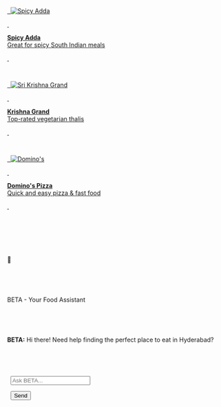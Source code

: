 <!DOCTYPE html>

<html lang="en">

<head>

&nbsp; <meta charset="UTF-8" />

&nbsp; <meta name="viewport" content="width=device-width, initial-scale=1.0"/>

&nbsp; <meta name="description" content="Find the best food places near you with live ratings, suggestions, and smart chat assistant BETA."/>

&nbsp; <meta name="keywords" content="food, best restaurants, near me, Hyderabad, swiggy, zomato, local food"/>

&nbsp; <meta name="author" content="BETA Assistant" />

&nbsp; <title>Best Food Places</title>

&nbsp; <style>

&nbsp;   body {

&nbsp;     background: linear-gradient(to right, #ffe0c3, #ffb199);

&nbsp;     font-family: 'Segoe UI', sans-serif;

&nbsp;     margin: 0;

&nbsp;     padding: 0;

&nbsp;     min-height: 100vh;

&nbsp;     background-attachment: fixed;

&nbsp;     background-size: cover;

&nbsp;   }

&nbsp;   .container {

&nbsp;     max-width: 1000px;

&nbsp;     margin: auto;

&nbsp;     padding: 20px;

&nbsp;   }

&nbsp;   .card {

&nbsp;     background-color: #ffffff;

&nbsp;     border-radius: 10px;

&nbsp;     box-shadow: 0 2px 8px rgba(0,0,0,0.1);

&nbsp;     margin-bottom: 20px;

&nbsp;     padding: 15px;

&nbsp;     overflow: hidden;

&nbsp;     display: flex;

&nbsp;     align-items: center;

&nbsp;     text-decoration: none;

&nbsp;     transition: background 0.2s;

&nbsp;   }

&nbsp;   .card:hover {

&nbsp;     background: #fff7f0;

&nbsp;   }

&nbsp;   .card img {

&nbsp;     width: 80px;

&nbsp;     height: 80px;

&nbsp;     border-radius: 50%;

&nbsp;     margin-right: 15px;

&nbsp;     object-fit: cover;

&nbsp;   }

&nbsp;   .card div {

&nbsp;     font-size: 16px;

&nbsp;     color: #333;

&nbsp;   }

&nbsp;   .chat-popup {

&nbsp;     position: fixed;

&nbsp;     bottom: 90px;

&nbsp;     right: 20px;

&nbsp;     width: 300px;

&nbsp;     background: #ffffff;

&nbsp;     border-radius: 10px;

&nbsp;     box-shadow: 0 2px 10px rgba(0,0,0,0.2);

&nbsp;     display: none;

&nbsp;     flex-direction: column;

&nbsp;     z-index: 1000;

&nbsp;   }

&nbsp;   .chat-header {

&nbsp;     background-color: #ff5722;

&nbsp;     color: white;

&nbsp;     padding: 10px;

&nbsp;     font-weight: bold;

&nbsp;     border-top-left-radius: 10px;

&nbsp;     border-top-right-radius: 10px;

&nbsp;   }

&nbsp;   .chat-body {

&nbsp;     padding: 10px;

&nbsp;     max-height: 250px;

&nbsp;     overflow-y: auto;

&nbsp;   }

&nbsp;   .chat-input {

&nbsp;     display: flex;

&nbsp;     border-top: 1px solid #ddd;

&nbsp;   }

&nbsp;   .chat-input input {

&nbsp;     flex: 1;

&nbsp;     padding: 10px;

&nbsp;     border: none;

&nbsp;     outline: none;

&nbsp;   }

&nbsp;   .chat-input button {

&nbsp;     background-color: #ff5722;

&nbsp;     color: white;

&nbsp;     border: none;

&nbsp;     padding: 10px 15px;

&nbsp;     cursor: pointer;

&nbsp;   }

&nbsp;   .chat-icon {

&nbsp;     position: fixed;

&nbsp;     bottom: 20px;

&nbsp;     right: 20px;

&nbsp;     width: 60px;

&nbsp;     height: 60px;

&nbsp;     background: #ff5722;

&nbsp;     border-radius: 50%;

&nbsp;     display: flex;

&nbsp;     align-items: center;

&nbsp;     justify-content: center;

&nbsp;     color: white;

&nbsp;     font-size: 28px;

&nbsp;     cursor: pointer;

&nbsp;     z-index: 1001;

&nbsp;   }

&nbsp; </style>

</head>

<body>

&nbsp; <div class="container">

&nbsp;   <a href="https://www.zomato.com/hyderabad/spicy-adda" class="card" target="\_blank">

&nbsp;     <img src="https://b.zmtcdn.com/data/pictures/4/19784424/3d4a7e6cbcd07582dcd41e9c6a4f2bdf.jpg" alt="Spicy Adda" />

&nbsp;     <div><strong>Spicy Adda</strong><br/>Great for spicy South Indian meals</div>

&nbsp;   </a>

&nbsp;   <a href="https://www.zomato.com/hyderabad/sri-krishna-grand" class="card" target="\_blank">

&nbsp;     <img src="https://b.zmtcdn.com/data/pictures/3/19806283/13b80d66eb98f12adad64b753c6c97bb.jpg" alt="Sri Krishna Grand" />

&nbsp;     <div><strong>Krishna Grand</strong><br/>Top-rated vegetarian thalis</div>

&nbsp;   </a>

&nbsp;   <a href="https://www.zomato.com/hyderabad/dominos-pizza" class="card" target="\_blank">

&nbsp;     <img src="https://b.zmtcdn.com/data/pictures/chains/4/9054/2e5a2a8e1b7f7f0f7a4f3e9c9852d.jpg" alt="Domino's" />

&nbsp;     <div><strong>Domino's Pizza</strong><br/>Quick and easy pizza \& fast food</div>

&nbsp;   </a>

&nbsp; </div>



&nbsp; <!-- BETA Assistant -->

&nbsp; <div class="chat-icon" onclick="toggleChat()">💬</div>

&nbsp; <div class="chat-popup" id="chatPopup">

&nbsp;   <div class="chat-header">BETA - Your Food Assistant</div>

&nbsp;   <div class="chat-body" id="chatBody">

&nbsp;     <p><strong>BETA:</strong> Hi there! Need help finding the perfect place to eat in Hyderabad?</p>

&nbsp;   </div>

&nbsp;   <div class="chat-input">

&nbsp;     <input type="text" id="userInput" placeholder="Ask BETA..." />

&nbsp;     <button onclick="sendMessage()">Send</button>

&nbsp;   </div>

&nbsp; </div>

&nbsp; <audio id="notifySound" src="https://actions.google.com/sounds/v1/cartoon/wood\_plank\_flicks.ogg"></audio>



&nbsp; <script>

&nbsp;   function toggleChat() {

&nbsp;     const popup = document.getElementById('chatPopup');

&nbsp;     popup.style.display = popup.style.display === 'flex' ? 'none' : 'flex';

&nbsp;     popup.style.flexDirection = 'column';

&nbsp;   }



&nbsp;   function sendMessage() {

&nbsp;     const input = document.getElementById('userInput');

&nbsp;     const chatBody = document.getElementById('chatBody');

&nbsp;     const userMessage = input.value.trim();

&nbsp;     const msg = userMessage.toLowerCase();

&nbsp;     if (userMessage) {

&nbsp;       chatBody.innerHTML += `<p><strong>You:</strong> ${userMessage}</p>`;

&nbsp;       let reply = getBetaSuggestion(msg);

&nbsp;       setTimeout(() => {

&nbsp;         chatBody.innerHTML += `<p><strong>BETA:</strong> ${reply}</p>`;

&nbsp;         document.getElementById('notifySound').play();

&nbsp;         chatBody.scrollTop = chatBody.scrollHeight;

&nbsp;       }, 800);

&nbsp;       input.value = "";

&nbsp;       chatBody.scrollTop = chatBody.scrollHeight;

&nbsp;     }

&nbsp;   }



&nbsp;   document.getElementById("userInput").addEventListener("keypress", function(event) {

&nbsp;     if (event.key === "Enter") {

&nbsp;       event.preventDefault();

&nbsp;       sendMessage();

&nbsp;     }

&nbsp;   });



&nbsp;   function promptLocation() {

&nbsp;     const userLocation = prompt("Welcome! Please enter your city to find the best food places near you:", "Hyderabad");

&nbsp;     if (userLocation) {

&nbsp;       document.querySelectorAll('.card').forEach(card => {

&nbsp;         const currentLink = card.getAttribute('href');

&nbsp;         if (currentLink.includes("zomato.com")) {

&nbsp;           const updatedLink = currentLink.replace(/zomato\\\\.com\\\\/\[a-z\\\\-]+\\\\//i, `zomato.com/${userLocation.toLowerCase()}/`);

&nbsp;           card.setAttribute('href', updatedLink);

&nbsp;         }

&nbsp;       });

&nbsp;       const betaGreeting = document.querySelector("#chatBody p");

&nbsp;       if (betaGreeting) betaGreeting.innerHTML = `<strong>BETA:</strong> Hi there! Need help finding the perfect place to eat in ${userLocation}?`;

&nbsp;     }

&nbsp;   }



&nbsp;   window.onload = function() {

&nbsp;     promptLocation();

&nbsp;   };



&nbsp;   function getBetaSuggestion(msg) {

&nbsp;     const suggestions = \[

&nbsp;       "Craving spice? 🌶️ Check out Spicy Adda!",

&nbsp;       "Thirsty for a shake? 🥤 Roll Hub's got you covered!",

&nbsp;       "Late-night hunger? 🌙 Domino’s Pizza delivers late!",

&nbsp;       "Feeling traditional? 🍛 Sri Krishna Grand has amazing South Indian meals!",

&nbsp;       "Hungry on a budget? 💸 Try Sri Rama Tiffin Centre!",

&nbsp;       "Want something new? 🎉 Spicy Adda is the latest talk of the town!",

&nbsp;       "For a family outing, 👨‍👩‍👧‍👦 Sitara Grand has the variety you need!",

&nbsp;       "Need a quick bite? 🚀 Roll Hub has fast and tasty wraps!",

&nbsp;       "Cheese lovers alert! 🧀 Grab a pizza from Domino's!"

&nbsp;     ];

&nbsp;     if (msg.includes("biryani")) return "You must try Sitara Grand or Bamboo Biryani for delicious biryani!";

&nbsp;     if (msg.includes("veg") || msg.includes("vegetarian")) return "Sri Krishna Grand is perfect for tasty vegetarian meals.";

&nbsp;     if (msg.includes("cheap") || msg.includes("budget")) return "Sri Rama Tiffin Centre offers great food at affordable prices!";

&nbsp;     if (msg.includes("fast food")) return "Domino’s Pizza and Roll Hub are great fast food options in Hyderabad.";

&nbsp;     if (msg.includes("new")) return "Spicy Adda and Roll Hub are some of the newest popular places in town!";

&nbsp;     if (msg.includes("breakfast")) return "Try Sri Rama Tiffin Centre for hot idlis and crispy dosas.";

&nbsp;     if (msg.includes("pizza")) return "Domino’s Pizza is your go-to for delicious pizzas near you.";

&nbsp;     if (msg.includes("north indian")) return "Sitara Grand offers a rich North Indian menu with great reviews.";

&nbsp;     return suggestions\[Math.floor(Math.random() \* suggestions.length)];

&nbsp;   }

&nbsp; </script>

</body>

</html>



